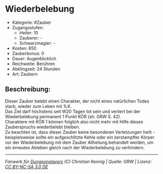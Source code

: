 # Wiederbelebung  
- Kategorie: #Zauber  
- Zugangsstufen:  
  - Heiler: 10  
  - Zauberer: -  
  - Schwarzmagier: -  
- Kosten: 650  
- Zauberbonus: 0  
- Dauer: Augenblicklich  
- Reichweite: Berühren  
- Abklingzeit: 24 Stunden  
- Art: Zaubern     

## Beschreibung:
Dieser Zauber belebt einen Charakter, der nicht eines natürlichen Todes starb, wieder zum Leben mit 1LK.<br>Das Ziel darf höchstens seit W20 Tagen tot sein und verliert bei der Wiederbelebung permanent 1 Punkt KÖR (sh. GRW S. 42).<br>Charaktere mit KÖR 1 können folglich also nicht mehr mit Hilfe dieses Zauberspruchs wiederbelebt bleiben.<br>Zu beachten ist, dass dieser Zauber keine besonderen Verletzungen heilt - beispielsweise sollte ein aufgeschlitzte Kehle oder ein zerstampfter Körper vor der Wiederbelebung mit dem Zauber Allheilung behandelt werden, um ein erneutes Ableben gleich nach der Wiederbelebung zu verhindern.


___
*Fanwerk für [Dungeonslayers](https://www.dungeonslayers.net/) (C) Christian Kennig | Quelle: GRW | Lizenz: [CC BY-NC-SA 3.0 DE](https://creativecommons.org/licenses/by-nc-sa/3.0/de/)*